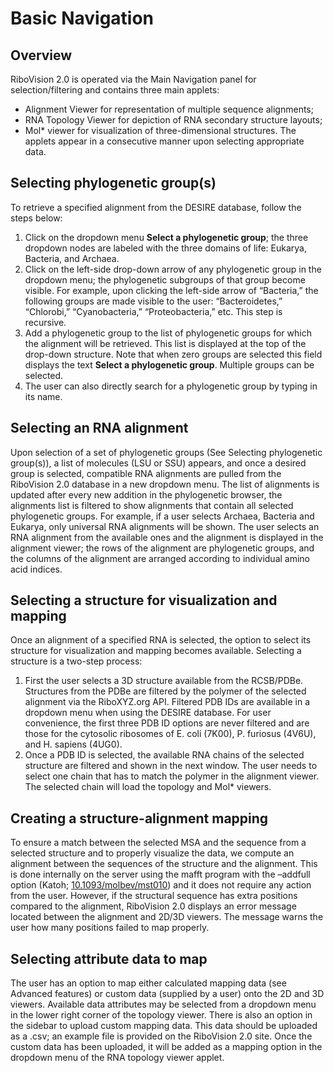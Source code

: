 # Basic Navigation 

## Overview
RiboVision 2.0 is operated via the Main Navigation panel for selection/filtering and contains three main applets:
- Alignment Viewer for representation of multiple sequence alignments; 
- RNA Topology Viewer for depiction of RNA secondary structure layouts; 
- Mol* viewer for visualization of three-dimensional structures. 
The applets appear in a consecutive manner upon selecting appropriate data.

## Selecting phylogenetic group(s) 
To retrieve a specified alignment from the DESIRE database, follow the steps below: 

1. Click on the dropdown menu **Select a phylogenetic group**; the three dropdown nodes are labeled with the three domains of life: Eukarya, Bacteria, and Archaea.
2. Click on the left-side drop-down arrow of any phylogenetic group in the dropdown menu; the phylogenetic subgroups of that group become visible. For example, upon clicking the left-side arrow of “Bacteria,” the following groups are made visible to the user: “Bacteroidetes,” “Chlorobi,” “Cyanobacteria,” “Proteobacteria,” etc. This step is recursive.
3. Add a phylogenetic group to the list of phylogenetic groups for which the alignment will be retrieved. This list is displayed at the top of the drop-down structure. Note that when zero groups are selected this field displays the text **Select a phylogenetic group**. Multiple groups can be selected.
4. The user can also directly search for a phylogenetic group by typing in its name.

## Selecting an RNA alignment
Upon selection of a set of phylogenetic groups (See Selecting phylogenetic group(s)), a list of molecules (LSU or SSU) appears, and once a desired group is selected, compatible RNA alignments are pulled from the RiboVision 2.0 database in a new dropdown menu. The list of alignments is updated after every new addition in the phylogenetic browser, the alignments list is filtered to show alignments that contain all selected phylogenetic groups. For example, if a user selects Archaea, Bacteria and Eukarya, only universal RNA alignments will be shown. The user selects an RNA alignment from the available ones and the alignment is displayed in the alignment viewer; the rows of the alignment are phylogenetic groups, and the columns of the alignment are arranged according to individual amino acid indices.

## Selecting a structure for visualization and mapping
Once an alignment of a specified RNA is selected, the option to select its structure for visualization and mapping becomes available. Selecting a structure is a two-step process:

1. First the user selects a 3D structure available from the RCSB/PDBe. Structures from the PDBe are filtered by the polymer of the selected alignment via the RiboXYZ.org API. Filtered PDB IDs are available in a dropdown menu when using the DESIRE database. For user convenience, the first three PDB ID options are never filtered and are those for the cytosolic ribosomes of E. coli (7K00), P. furiosus (4V6U), and H. sapiens (4UG0). 
2. Once a PDB ID is selected, the available RNA chains of the selected structure are filtered and shown in the next window. The user needs to select one chain that has to match the polymer in the alignment viewer. The selected chain will load the topology and Mol* viewers. 

## Creating a structure-alignment mapping
To ensure a match between the selected MSA and the sequence from a selected structure and to properly visualize the data, we compute an alignment between the sequences of the structure and the alignment. This is done internally on the server using the mafft program with the –addfull option (Katoh; [10.1093/molbev/mst010](https://doi.org/10.1093/molbev/mst010)) and it does not require any action from the user. However, if the structural sequence has extra positions compared to the alignment, RiboVision 2.0 displays an error message located between the alignment and 2D/3D viewers. The message warns the user how many positions failed to map properly.

## Selecting attribute data to map
The user has an option to map either calculated mapping data (see Advanced features) or custom data (supplied by a user) onto the 2D and 3D viewers. Available data attributes may be selected from a dropdown menu in the lower right corner of the topology viewer. There is also an option in the sidebar to upload custom mapping data. This data should be uploaded as a .csv; an example file is provided on the RiboVision 2.0 site. Once the custom data has been uploaded, it will be added as a mapping option in the dropdown menu of the RNA topology viewer applet. 
